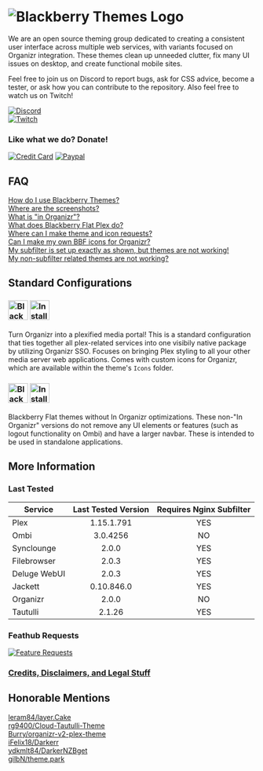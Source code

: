 # ![Blackberry Themes Logo](https://archmonger.github.io/Blackberry-Themes/Resources/blackberry_themes_logo.png)
We are an open source theming group dedicated to creating a consistent user interface across multiple web services, with variants focused on Organizr integration. These themes clean up unneeded clutter, fix many UI issues on desktop, and create functional mobile sites.<br/>

Feel free to join us on Discord to report bugs, ask for CSS advice, become a tester, or ask how you can contribute to the repository. Also feel free to watch us on Twitch!<br/>

[![Discord](https://img.shields.io/badge/discord-join-orange.svg?style=for-the-badge&logo=discord)](https://discord.gg/sfjkDaM)<br/>
[![Twitch](https://img.shields.io/badge/twitch.tv-Watch-blue?style=for-the-badge&logo=twitch)](https://www.twitch.tv/blackberrythemes)<br/>


### Like what we do? Donate!
[![Credit Card](https://img.shields.io/badge/credit%20card-donate-yellow.svg?style=for-the-badge&logo=cash-app)](https://beerpay.io/Archmonger/Blackberry-Themes)
[![Paypal](https://img.shields.io/badge/paypal-donate-yellow.svg?style=for-the-badge&logo=paypal)](https://www.buymeacoffee.com/a7Lsb9xK0)

## FAQ<br/>
[How do I use Blackberry Themes?](https://github.com/Archmonger/Blackberry-Themes/wiki/FAQ#how-do-i-use-blackberry-themes)<br/>
[Where are the screenshots?](https://github.com/Archmonger/Blackberry-Themes/wiki/FAQ#where-are-the-screenshots)<br/>
[What is "in Organizr"?](https://github.com/Archmonger/Blackberry-Themes/wiki/FAQ#what-is-in-organizr)<br/>
[What does Blackberry Flat Plex do?](https://github.com/Archmonger/Blackberry-Themes/wiki/FAQ#what-does-blackberry-flat-plex-do)<br/>
[Where can I make theme and icon requests?](https://github.com/Archmonger/Blackberry-Themes/wiki/FAQ#where-can-i-make-theme-and-icon-requests)<br/>
[Can I make my own BBF icons for Organizr?](https://github.com/Archmonger/Blackberry-Themes/wiki/FAQ#can-i-make-my-own-bbf-icons-for-organizr)<br/>
[My subfilter is set up exactly as shown, but themes are not working!](https://github.com/Archmonger/Blackberry-Themes/wiki/FAQ#my-subfilter-is-set-up-exactly-as-shown-but-themes-are-not-working)<br/>
[My non-subfilter related themes are not working?](https://github.com/Archmonger/Blackberry-Themes/wiki/FAQ#my-non-subfilter-related-themes-are-not-working)<br/>

## Standard Configurations
### [<img src="https://archmonger.github.io/Blackberry-Themes/Resources/bbf_in_organizr_logo.png" alt="Blackberry Flat in Organizr Logo" height="40"/>](https://github.com/Archmonger/Blackberry-Themes/tree/master/Themes/Blackberry-Flat) [<img src="https://archmonger.github.io/Blackberry-Themes/Resources/install_button.png" alt="Install" height="40"/>](https://github.com/Archmonger/Blackberry-Themes/wiki/Installation-Instructions:-Blackberry-Flat)<br/>
Turn Organizr into a plexified media portal! This is a standard configuration that ties together all plex-related services into one visibily native package by utilizing Organizr SSO. Focuses on bringing Plex styling to all your other media server web applications. Comes with custom icons for Organizr, which are available within the theme's `Icons` folder.

### [<img src="https://archmonger.github.io/Blackberry-Themes/Resources/bbf_logo.png" alt="Blackberry Flat Logo" height="40"/>](https://github.com/Archmonger/Blackberry-Themes/tree/master/Themes/Blackberry-Flat) [<img src="https://archmonger.github.io/Blackberry-Themes/Resources/install_button.png" alt="Install" height="40"/>](https://github.com/Archmonger/Blackberry-Themes/wiki/Installation-Instructions:-Blackberry-Flat)<br/>
Blackberry Flat themes without In Organizr optimizations. These non-"In Organizr" versions do not remove any UI elements or features (such as logout functionality on Ombi) and have a larger navbar. These is intended to be used in standalone applications.<br/>

## More Information<br/>

### Last Tested<br/>

| Service | Last Tested Version | Requires Nginx Subfilter |
| ------------- | :-------------: | :-------------: |
| Plex | 1.15.1.791 | YES |
| Ombi | 3.0.4256 | NO |
| Synclounge | 2.0.0 | YES |
| Filebrowser | 2.0.3 | YES |
| Deluge WebUI | 2.0.3 | YES |
| Jackett | 0.10.846.0 | YES |
| Organizr | 2.0.0 | NO |
| Tautulli | 2.1.26 | YES |

### Feathub Requests<br/>
[![Feature Requests](http://feathub.com/Archmonger/Blackberry-Themes?format=svg)](http://feathub.com/Archmonger/Blackberry-Themes)<br/>

### **[Credits, Disclaimers, and Legal Stuff](https://github.com/Archmonger/Blackberry-Themes/wiki/Credits)**<br/>

## Honorable Mentions
[leram84/layer.Cake](https://github.com/leram84/layer.Cake/)<br/>
[rg9400/Cloud-Tautulli-Theme](https://github.com/rg9400/Cloud-Tautulli-Theme)<br/>
[Burry/organizr-v2-plex-theme](https://github.com/Burry/organizr-v2-plex-theme)<br/>
[iFelix18/Darkerr](https://github.com/iFelix18/Darkerr)<br/>
[ydkmlt84/DarkerNZBget](https://github.com/ydkmlt84/DarkerNZBget)<br/>
[gilbN/theme.park](https://github.com/gilbN/theme.park)<br/>
